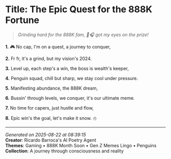 # Title: The Epic Quest for the 888K Fortune

> *Grinding hard for the 888K fam, 🐧🎧 got my eyes on the prize!*

**1.** 🎮 No cap, I'm on a quest, a journey to conquer,


**2.** Fr fr, it's a grind, but my vision's 2024.


**3.** Level up, each step's a win, the boss is wealth's keeper,


**4.** Penguin squad, chill but sharp, we stay cool under pressure.


**5.** Manifesting abundance, the 888K dream,


**6.** Bussin' through levels, we conquer, it's our ultimate meme.


**7.** No time for capers, just hustle and flow,


**8.** Epic win's the goal, let's make it snow. ⛄️



---

*Generated on 2025-08-22 at 08:39:15*  
**Creator**: Ricardo Barroca's AI Poetry Agent  
**Themes**: Gaming • 888K Month Soon • Gen Z Memes Lingo • Penguins  
**Collection**: A journey through consciousness and reality